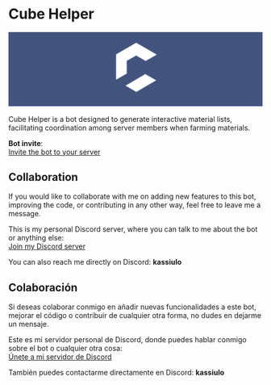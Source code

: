 # Cube Helper
![Cube Helper Banner](./Database/images/Logo%20Banner%20GH.png)

Cube Helper is a bot designed to generate interactive material lists, facilitating coordination among server members when farming materials. 

**Bot invite**:  
[Invite the bot to your server](https://discord.com/api/oauth2/authorize?client_id=1208898496237805630&permissions=8&scope=bot)

## Collaboration

If you would like to collaborate with me on adding new features to this bot, improving the code, or contributing in any other way, feel free to leave me a message.

This is my personal Discord server, where you can talk to me about the bot or anything else:  
[Join my Discord server](https://discord.gg/xB9N38HBJY)

You can also reach me directly on Discord: **kassiulo**

## Colaboración

Si deseas colaborar conmigo en añadir nuevas funcionalidades a este bot, mejorar el código o contribuir de cualquier otra forma, no dudes en dejarme un mensaje.

Este es mi servidor personal de Discord, donde puedes hablar conmigo sobre el bot o cualquier otra cosa:  
[Únete a mi servidor de Discord](https://discord.gg/xB9N38HBJY)

También puedes contactarme directamente en Discord: **kassiulo**